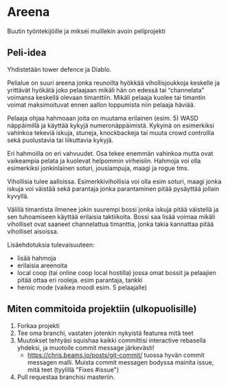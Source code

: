# Areena
Buutin työntekijöille ja miksei muillekin avoin peliprojekti

## Peli-idea
Yhdistetään tower defence ja Diablo.

Pelialue on suuri areena jonka reunoilta hyökkää vihollisjoukkoja keskelle ja yrittävät hyökätä joko pelaajaan mikäli hän on edessä tai “channelata” voimansa keskellä olevaan timanttiin. Mikäli pelaaja kuolee tai timantin voimat maksimoituvat ennen aallon loppumista niin pelaaja häviää.

Pelaaja ohjaa hahmoaan joita on muutama erilainen (esim. 5) WASD näppäimillä ja käyttää kykyjä numeronäppäimistä. Kykyinä on esimerkiksi vahinkoa tekeviä iskuja, stuneja, knockbackeja tai muuta crowd controllia sekä puolustavia tai liikuttavia kykyjä.

Eri hahmoilla on eri vahvuudet. Osa tekee enemmän vahinkoa mutta ovat vaikeampia pelata ja kuolevat helpommin virheisiin. Hahmoja voi olla esimerkiksi jonkinlainen soturi, jousiampuja, maagi ja rogue tms.

Vihollisia tulee aalloissa. Esimerkkivihollisia voi olla esim soturi, maagi jonka iskuja voi väistää sekä parantaja jonka parantaminen pitää pysäyttää jollain kyvyllä. 

Välillä timantista ilmenee jokin suurempi bossi jonka iskuja pitää väistellä ja sen tuhoamiseen käyttää erilaisia taktiikoita. Bossi saa lisää voimaa mikäli viholliset ovat saaneet channelattua timanttia, jonka takia kannattaa pitää viholliset aisoissa.

Lisäehdotuksia tulevaisuuteen:
- lisää hahmoja
- erilaisia areenoita
- local coop (tai online coop local hostilla) jossa omat bossit ja pelaajien pitää ottaa eri rooleja. esim parantaja, tankki
- heroic mode (vaikea moodi esim. 5 pelaajalle)

## Miten commitoida projektiin (ulkopuolisille)
1. Forkaa projekti
2. Tee oma branchi, vastaten jotenkin nykyistä featurea mitä teet
3. Muutokset tehtyäsi squishaa kaikki committisi interactive rebasella yhdeksi, ja muotoile commit message järkevästi!
   - https://chris.beams.io/posts/git-commit/ tuossa hyvän commit messagen malli. Muista commit messagen bodyssa mainita issue, mitä teet (tyylillä "Fixes #issue")
4. Pull requestaa branchisi masteriin.
